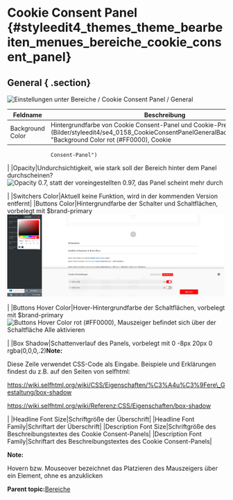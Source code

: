 # Cookie Consent Panel {#styleedit4_themes_theme_bearbeiten_menues_bereiche_cookie_consent_panel}

## General { .section}

![](Bilder/styleedit4/se4_0157_BereicheCookieConsentPanelGeneral.png "Einstellungen unter Bereiche / Cookie Consent Panel /
        General")

|Feldname|Beschreibung|
|--------|------------|
|Background Color|Hintergrundfarbe von Cookie Consent-Panel und Cookie-Preference-Center![](Bilder/styleedit4/se4_0158_CookieConsentPanelGeneralBackgroundColor.png "Background Color rot (#FF0000), Cookie
                  Consent-Panel")

|
|Opacity|Undurchsichtigkeit, wie stark soll der Bereich hinter dem Panel durchscheinen?![](Bilder/styleedit4/se4_0159_CookieConsentPanelGeneralOpacity.png "Opacity 0.7, statt der voreingestellten 0.97, das
                  Panel scheint mehr durch")

|
|Switchers Color|Aktuell keine Funktion, wird in der kommenden Version entfernt|
|Buttons Color|Hintergrundfarbe der Schalter und Schaltflächen, vorbelegt mit $brand-primary![](Bilder/styleedit4/se4_0160_CookieConsentPanelGeneralButtonsColor.png "Buttons Color rot (#FF0000)")

|
|Buttons Hover Color|Hover-Hintergrundfarbe der Schaltflächen, vorbelegt mit $brand-primary![](Bilder/styleedit4/se4_0161_CookieConsentPanelGeneralButtonsColorHover.png "Buttons Hover Color rot (#FF0000), Mauszeiger
                  befindet sich über der Schaltfläche Alle
                  aktivieren")

|
|Box Shadow|Schattenverlauf des Panels, vorbelegt mit 0 -8px 20px 0 rgba\(0,0,0,.2\)**Note:**

Diese Zeile verwendet CSS-Code als Eingabe. Beispiele und Erklärungen findest du z.B. auf den Seiten von selfhtml:

https://wiki.selfhtml.org/wiki/CSS/Eigenschaften/%C3%A4u%C3%9Fere\_Gestaltung/box-shadow

https://wiki.selfhtml.org/wiki/Referenz:CSS/Eigenschaften/box-shadow

|
|Headline Font Size|Schriftgröße der Überschrift|
|Headline Font Family|Schriftart der Überschrift|
|Description Font Size|Schriftgröße des Beschreibungstextes des Cookie Consent-Panels|
|Description Font Family|Schriftart des Beschreibungstextes des Cookie Consent-Panels|

**Note:**

Hovern bzw. Mouseover bezeichnet das Platzieren des Mauszeigers über ein Element, ohne es anzuklicken

**Parent topic:**[Bereiche](10_3_5_1_2_Bereiche.md)

